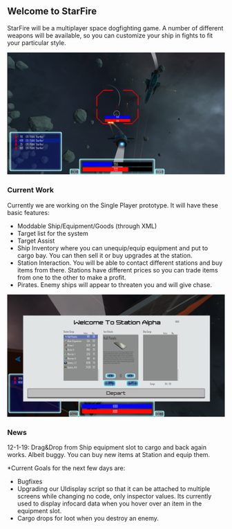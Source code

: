 ## Welcome to StarFire

StarFire will be a multiplayer space dogfighting game. A number of different weapons will be available, so you can customize your ship in fights to fit your particular style.

![Image](screens/cap.png)

### Current Work

Currently we are working on the Single Player prototype. It will have these basic features:

- Moddable Ship/Equipment/Goods (through XML)
- Target list for the system
- Target Assist
- Ship Inventory where you can unequip/equip equipment and put to cargo bay. You can then sell it or buy upgrades at the station.
- Station Interaction. You will be able to contact different stations and buy items from there. Stations have different prices so you can trade items from one to the other to make a profit.
- Pirates. Enemy ships will appear to threaten you and will give chase.

![Image](screens/Capture3.PNG)

### News

12-1-19:
Drag&Drop from Ship equipment slot to cargo and back again works. Albeit buggy.
You can buy new items at Station and equip them.

*Current Goals for the next few days are: 

- Bugfixes
- Upgrading our UIdisplay script so that it can be attached to multiple screens while changing no code, only inspector values. Its currently used to display infocard data when you hover over an item in the equipment slot.
- Cargo drops for loot when you destroy an enemy.
